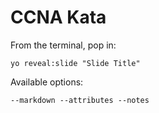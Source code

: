 
# CCNA Kata

From the terminal, pop in:

  ```yo reveal:slide "Slide Title"```

Available options:

 ```--markdown --attributes --notes```
